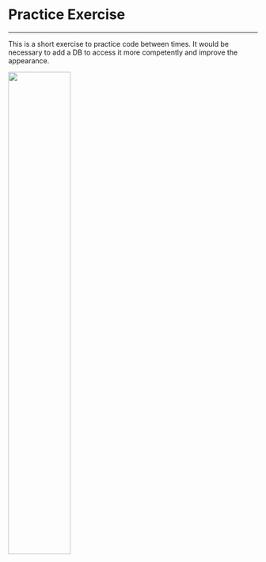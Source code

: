 <h1>Practice Exercise</h1>
<hr>
<p>This is a short exercise to practice code between times. It would be necessary to add a DB to access it more competently and improve the appearance.</p>
<image src="https://encrypted-tbn0.gstatic.com/images?q=tbn:ANd9GcRKhWVvDv3qXMabYfM_8xC6axsPSQXItrKHR9HMCvA0cQ&s" width="50%" />

